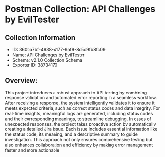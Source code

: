 # Postman Collection: API Challenges by EvilTester
## Collection Information
- ID: 360ba7bf-4938-4177-9af9-8d5c9fb8fc09
- Name: API Challenges by EvilTester
- Schema: v2.1.0 Collection Schema
- Exporter ID: 38734170
## Overview:
This project introduces a robust approach to API testing by combining response validation and automated error reporting in a seamless workflow. After receiving a response, the system intelligently validates it to ensure it meets expected criteria, such as correct status codes and data integrity. For real-time insights, meaningful logs are generated, including status codes and their corresponding meanings, to streamline debugging. In cases of unexpected responses, the project takes proactive action by automatically creating a detailed Jira issue. Each issue includes essential information like the status code, its meaning, and a descriptive summary to guide investigation. This approach not only ensures comprehensive testing but also enhances collaboration and efficiency by making error management faster and more actionable

